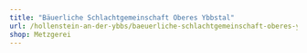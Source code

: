 ```yaml
---
title: "Bäuerliche Schlachtgemeinschaft Oberes Ybbstal"
url: /hollenstein-an-der-ybbs/baeuerliche-schlachtgemeinschaft-oberes-ybbstal/
shop: Metzgerei
---
```

